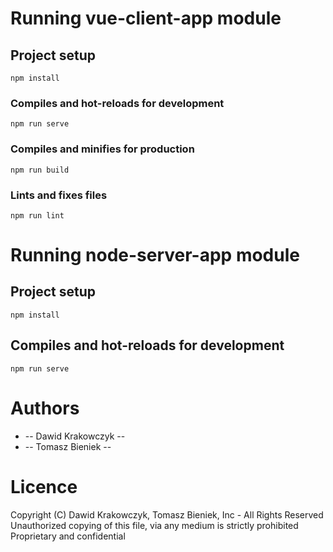 # Running vue-client-app module

## Project setup
```
npm install
```

### Compiles and hot-reloads for development
```
npm run serve
```

### Compiles and minifies for production
```
npm run build
```

### Lints and fixes files
```
npm run lint
```

# Running node-server-app module

## Project setup
```
npm install
```

## Compiles and hot-reloads for development
```
npm run serve
```

# Authors
* -- Dawid Krakowczyk --
* -- Tomasz Bieniek --

# Licence
Copyright (C) Dawid Krakowczyk, Tomasz Bieniek, Inc - All Rights Reserved
Unauthorized copying of this file, via any medium is strictly prohibited
Proprietary and confidential
